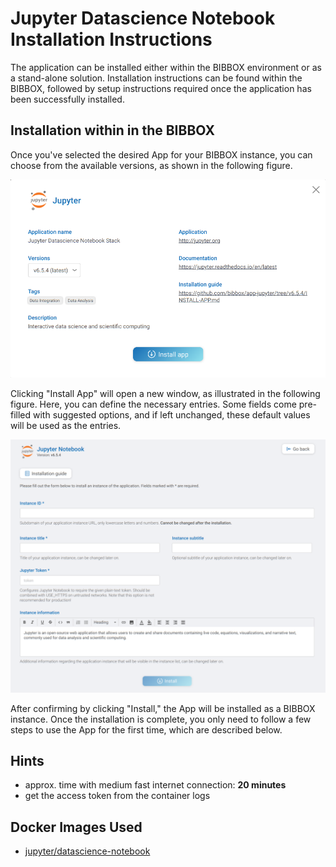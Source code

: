 # Jupyter Datascience Notebook Installation Instructions

The application can be installed either within the BIBBOX environment or as a stand-alone solution. Installation instructions can be found within the BIBBOX, followed by setup instructions required once the application has been successfully installed.

## Installation within in the BIBBOX

Once you've selected the desired App for your BIBBOX instance, you can choose from the available versions, as shown in the following figure.

![Screenshot01](assets/jupyter_6.5.4_inst1.png)

Clicking "Install App" will open a new window, as illustrated in the following figure. Here, you can define the necessary entries. Some fields come pre-filled with suggested options, and if left unchanged, these default values will be used as the entries.

![Screenshot02](assets/jupyter_6.5.4_inst2.png)

After confirming by clicking "Install," the App will be installed as a BIBBOX instance. Once the installation is complete, you only need to follow a few steps to use the App for the first time, which are described below.

## Hints
* approx. time with medium fast internet connection: **20 minutes**
* get the access token from the container logs

## Docker Images Used
 * [jupyter/datascience-notebook](https://hub.docker.com/r/jupyter/datascience-notebook/) 
 
